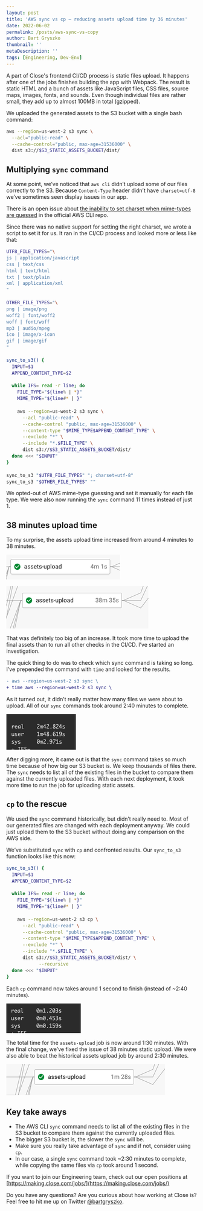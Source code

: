 ```yaml
---
layout: post
title: 'AWS sync vs cp — reducing assets upload time by 36 minutes'
date: 2022-06-02
permalink: /posts/aws-sync-vs-copy
author: Bart Gryszko
thumbnail: ''
metaDescription: ''
tags: [Engineering, Dev-Env]
---
```


A part of Close's frontend CI/CD process is static files upload. It happens after one of the jobs finishes building the app with Webpack. The result is static HTML and a bunch of assets like JavaScript files, CSS files, source maps, images, fonts, and sounds. Even though individual files are rather small, they add up to almost 100MB in total (gzipped).

We uploaded the generated assets to the S3 bucket with a single bash command:

```bash
aws --region=us-west-2 s3 sync \
  --acl="public-read" \
  --cache-control="public, max-age=31536000" \
  dist s3://$S3_STATIC_ASSETS_BUCKET/dist/
```

## Multiplying `sync` command

At some point, we’ve noticed that `aws cli` didn’t upload some of our files correctly to the S3. Because `Content-Type`  header didn’t have `charset=utf-8` we’ve sometimes seen display issues in our app.

There is an open issue about [the inability to set charset when mime-types are guessed](https://github.com/aws/aws-cli/issues/1346) in the official AWS CLI repo.

Since there was no native support for setting the right charset, we wrote a script to set it for us. It ran in the CI/CD process and looked more or less like that:

```bash
UTF8_FILE_TYPES="\
js | application/javascript
css | text/css
html | text/html
txt | text/plain
xml | application/xml
"

OTHER_FILE_TYPES="\
png | image/png
woff2 | font/woff2
woff | font/woff
mp3 | audio/mpeg
ico | image/x-icon
gif | image/gif
"

sync_to_s3() {
  INPUT=$1
  APPEND_CONTENT_TYPE=$2

  while IFS= read -r line; do
    FILE_TYPE="${line% | *}"
    MIME_TYPE="${line#* | }"

    aws --region=us-west-2 s3 sync \
      --acl "public-read" \
      --cache-control "public, max-age=31536000" \
      --content-type "$MIME_TYPE$APPEND_CONTENT_TYPE" \
      --exclude "*" \
      --include "*.$FILE_TYPE" \
      dist s3://$S3_STATIC_ASSETS_BUCKET/dist/
  done <<< "$INPUT"
}

sync_to_s3 "$UTF8_FILE_TYPES" "; charset=utf-8"
sync_to_s3 "$OTHER_FILE_TYPES" ""
```

We opted-out of AWS mime-type guessing and set it manually for each file type. We were also now running the `sync` command 11 times instead of just 1.

## 38 minutes upload time

To my surprise, the assets upload time increased from around 4 minutes to 38 minutes.

![4 minutes job](./4m.png)

![38 minutes job](./38m.png)

That was definitely too big of an increase. It took more time to upload the final assets than to run all other checks in the CI/CD. I’ve started an investigation.

The quick thing to do was to check which sync command is taking so long. I’ve prepended the command with `time` and looked for the results.

```diff
- aws --region=us-west-2 s3 sync \
+ time aws --region=us-west-2 s3 sync \
```

As it turned out, it didn’t really matter how many files we were about to upload. All of our `sync` commands took around 2:40 minutes to complete.

![time command 2:40 minutes](./time-2m.png)

After digging more, it came out is that the `sync` command takes so much time because of how big our S3 bucket is. We keep thousands of files there. The `sync` needs to list all of the existing files in the bucket to compare them against the currently uploaded files. With each next deployment, it took more time to run the job for uploading static assets.

## `cp` to the rescue

We used the `sync` command historically, but didn’t really need to. Most of our generated files are changed with each deployment anyway. We could just upload them to the S3 bucket without doing any comparison on the AWS side. 

We’ve substituted `sync` with `cp` and confronted results. Our `sync_to_s3` function looks like this now:

```bash
sync_to_s3() {
  INPUT=$1
  APPEND_CONTENT_TYPE=$2

  while IFS= read -r line; do
    FILE_TYPE="${line% | *}"
    MIME_TYPE="${line#* | }"

    aws --region=us-west-2 s3 cp \
      --acl "public-read" \
      --cache-control "public, max-age=31536000" \
      --content-type "$MIME_TYPE$APPEND_CONTENT_TYPE" \
      --exclude "*" \
      --include "*.$FILE_TYPE" \
      dist s3://$S3_STATIC_ASSETS_BUCKET/dist/ \
			--recursive
  done <<< "$INPUT"
}
```

Each `cp` command now takes around 1 second to finish (instead of ~2:40 minutes).

![time command 1 sec](./time-1s.png)

The total time for the `assets-upload` job is now around 1:30 minutes. With the final change, we’ve fixed the issue of 38 minutes static upload. We were also able to beat the historical assets upload job by around 2:30 minutes.

![1 minute job](./1m.png)

## Key take aways

- The AWS CLI `sync` command needs to list all of the existing files in the S3 bucket to compare them against the currently uploaded files.
- The bigger S3 bucket is, the slower the `sync` will be.
- Make sure you really take advantage of `sync` and if not, consider using `cp`.
- In our case, a single `sync` command took ~2:30 minutes to complete, while copying the same files via `cp` took around 1 second.

If you want to join our Engineering team, check out our open positions at [https://making.close.com/jobs/](https://making.close.com/jobs/)

Do you have any questions? Are you curious about how working at Close is? Feel free to hit me up on Twitter [@bartgryszko](https://twitter.com/bartgryszko).